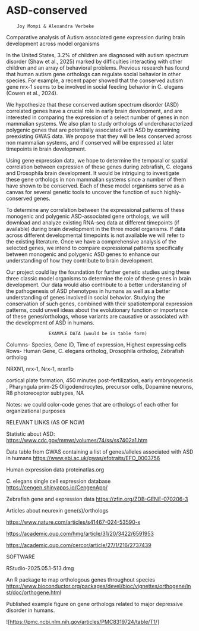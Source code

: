 # ASD-conserved

        Joy Mompi & Alexandra Verbeke

Comparative analysis of Autism associated gene expression during brain development across model organisms

In the United States, 3.2% of children are diagnosed with autism spectrum disorder (Shaw et al., 2025) marked by difficulties interacting with other children and an array of behavioral problems. Previous research has found that human autism gene orthologs can regulate social behavior in other species. For example, a recent paper showed that the conserved autism gene nrx-1 seems to be involved in social feeding behavior in C. elegans (Cowen et al., 2024). 

We hypothesize that these conserved autism spectrum disorder (ASD) correlated genes have a crucial role in early brain development, and are interested in comparing the expression of a select number of genes in non mammalian systems. We also plan to study orthologs of undercharacterized polygenic genes that are potentially associated with ASD by examining preexisting GWAS data. We propose that they will be less conserved across non mammalian systems, and if conserved will be expressed at later timepoints in brain development. 

Using gene expression data, we hope to determine the temporal or spatial correlation between expression of these genes during zebrafish, C. elegans and Drosophila brain development. It would be intriguing to investigate these gene orthologs in non mammalian systems since a number of them have shown to be conserved. Each of these model organisms serve as a canvas for several genetic tools to uncover the function of such highly-conserved genes. 

To determine any correlation between the expressional patterns of these monogenic and polygenic ASD-associated gene orthologs, we will download and analyze existing RNA-seq data at different timepoints (if available) during brain development in the three model organisms. If data across different developmental timepoints is not available we will refer to the existing literature. Once we have a comprehensive analysis of the selected genes, we intend to compare expressional patterns specifically between monogenic and polygenic ASD genes to enhance our understanding of how they contribute to brain development. 

Our project could lay the foundation for further genetic studies using these three classic model organisms to determine the role of these genes in brain development. Our data would also contribute to a better understanding of the pathogenesis of ASD phenotypes in humans as well as a better understanding of genes involved in social behavior. Studying the conservation of such genes, combined with their spatiotemporal expression patterns, could unveil ideas about the evolutionary function or importance of these genes/orthologs, whose variants are causative or associated with the development of ASD in humans. 




					EXAMPLE DATA (would be in table form)

Columns- Species, Gene ID, Time of expression, Highest expressing cells
Rows- Human Gene, C. elegans ortholog, Drosophila ortholog, Zebrafish ortholog

NRXN1, nrx-1, Nrx-1, nrxn1b

cortical plate formation, 450 minutes post-fertilization, early embryogenesis , Pharyngula prim-25
Oligodendrocytes, precursor cells, Dopamine neurons, R8 photoreceptor subtypes, NA

Notes: we could color-code genes that are orthologs of each other for organizational purposes
		
	


RELEVANT LINKS (AS OF NOW)

Statistic about ASD: https://www.cdc.gov/mmwr/volumes/74/ss/ss7402a1.htm

Data table from GWAS containing a list of genes/alleles associated with ASD in humans https://www.ebi.ac.uk/gwas/efotraits/EFO_0003756

Human expression data proteinatlas.org

C. elegans single cell expression database https://cengen.shinyapps.io/CengenApp/

Zebrafish gene and expression data https://zfin.org/ZDB-GENE-070206-3

Articles about neurexin gene(s)/orthologs

https://www.nature.com/articles/s41467-024-53590-x

https://academic.oup.com/hmg/article/31/20/3422/6591953

https://academic.oup.com/cercor/article/27/1/216/2737439





SOFTWARE

RStudio-2025.05.1-513.dmg

An R  package to map orthologous genes throughout species
https://www.bioconductor.org/packages/devel/bioc/vignettes/orthogene/inst/doc/orthogene.html


Published example figure on gene orthologs related to major depressive disorder in humans. 

![https://pmc.ncbi.nlm.nih.gov/articles/PMC8319724/table/T1/]
